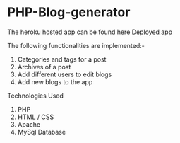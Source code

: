 # PHP-Blog-generator

The heroku hosted app can be found here
[Deployed app](https://www.glacial-tundra-58977.herokuapp.com)

The following functionalities are implemented:-
1. Categories and tags for a post
2. Archives of a post
3. Add different users to edit blogs
4. Add new blogs to the app

Technologies Used

1. PHP
2. HTML / CSS
3. Apache
4. MySql Database

